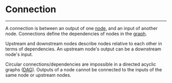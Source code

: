 # Connection

---

A connection is between an output of one [node](/concepts/GeneralConcepts/node.md), and an input of another node. Connections define the dependencies of nodes in the [graph](/concepts/GeneralConcepts/graph.md).

Upstream and downstream nodes describe nodes relative to each other in terms of dependencies. An upstream node's output can be a downstream node's input.

Circular connections/dependencies are impossible in a directed acyclic graphs (<a href="https://en.wikipedia.org/wiki/Directed_acyclic_graph" target="_blank">DAG</a>).  Outputs of a node cannot be connected to the inputs of the same node or upstream nodes.